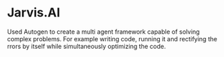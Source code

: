 # Jarvis.AI
 Used Autogen to create a multi agent framework capable of solving complex problems. For example writing code, running it and rectifying the rrors by itself while simultaneously optimizing the code.

